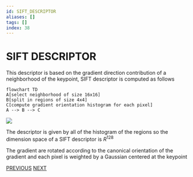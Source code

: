 ```yaml
---
id: SIFT_DESCRIPTOR
aliases: []
tags: []
index: 38
---
```


# SIFT DESCRIPTOR

This descriptor is based on the gradient direction contribution of a neighborhood of the keypoint, SIFT descriptor is computed as follows

```mermaid
flowchart TD
A[select neighborhood of size 16x16]
B[split in regions of size 4x4]
C[compute gradient orientation histogram for each pixel]
A --> B --> C
```

![](computer_vision/Pasted_image_20240314124330.png)

The descriptor is given by all of the histogram of the regions so the dimension space of a SIFT descriptor is $R^{128}$

The gradient are rotated according to the canonical orientation of the gradient and each pixel is weighted by a Gaussian centered at the keypoint

[PREVIOUS](pages/local_features/CANONICAL_ORIENTATION.md) [NEXT](computer_vision/local_features/MATCHING_PROCESS.md)
